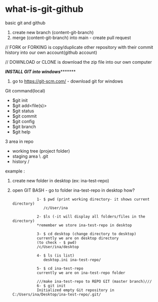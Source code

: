# what-is-git-github
basic git and github

1. create new branch (content-git-branch)
2. merge (content-git-branch) into main - create pull request

// FORK or FORKING is copy/duplicate other repository with their commit history into our own account(github account)

// DOWNLOAD or CLONE is download the zip file into our own computer

*******INSTALL GIT into windows**************
1. go to https://git-scm.com/ - download git for windows

Git command(local)
- $git init
- $git add<file(s)>
- $git status
- $git commit
- $git config
- $git branch
- $git help

3 area in repo
- working tree (project folder)
- staging area \ .git
- history      /    

example :
1. create new folder in desktop (ex: ina-test-repo)
2. open GIT BASH - go to folder ina-test-repo in desktop
                  how?
                  
                  1- $ pwd (print working directory- it shows current directory)
                     /c/User/ina
                     
                  2- $ls (-it will display all folders/files in the directory)
                  *remember we store ina-test-repo in desktop
                  
                  3- $ cd desktop (change directory to desktop)
                  currently we are on desktop directory
                  (to check - $ pwd)
                  /c/User/ina/desktop
                  
                  4- $ ls (is list)
                     desktop.ini ina-test-repo/
                     
                  5- $ cd ina-test-repo
                  currently we are on ina-test-repo folder
                  
                  ///make ina-test-repo to REPO GIT (master branch)///
                  6- $ git init
                  Initialized empty Git repository in C:/Users/ina/Desktop/ina-test-repo/.git/
                     
  
